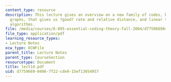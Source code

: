 ```yaml
---
content_type: resource
description: This lecture gives an overview on a new family of codes, based on expander
  graphs, that gives us ?good? rate and relative distance, and linear time decoding
  algorithms.
file: /media/courses/6-895-essential-coding-theory-fall-2004/d775966904967f22cde915ef13054957_lect14.pdf
file_type: application/pdf
learning_resource_types:
- Lecture Notes
ocw_type: OCWFile
parent_title: Lecture Notes
parent_type: CourseSection
resourcetype: Document
title: lect14.pdf
uid: d7759669-0496-7f22-cde9-15ef13054957
---
```

